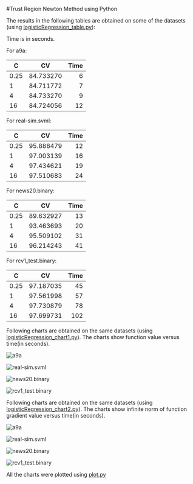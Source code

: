 #Trust Region Newton Method using Python

The results in the following tables are obtained on some of the datasets (using [logisticRegression_table.py](logisticRegression_table.py)):

Time is in seconds.

For a9a:

| C             | CV            | Time  |
| ------------- |:-------------:| -----:|
| 0.25          | 84.733270     |   6   |
| 1             | 84.711772     |   7   |
| 4             | 84.733270     |   9   |
| 16            | 84.724056     |   12  |

For real-sim.svml:

| C             | CV            | Time  |
| ------------- |:-------------:| -----:|
| 0.25          | 95.888479     |   12  |
| 1             | 97.003139     |   16  |
| 4             | 97.434621     |   19  |
| 16            | 97.510683     |   24  |

For news20.binary:

| C             | CV            | Time  |
| ------------- |:-------------:| -----:|
| 0.25          | 89.632927     |   13  |
| 1             | 93.463693     |   20  |
| 4             | 95.509102     |   31  |
| 16            | 96.214243     |   41  |

For rcv1_test.binary:

| C             | CV            | Time  |
| ------------- |:-------------:| -----:|
| 0.25          | 97.187035     |   45  |
| 1             | 97.561998     |   57  |
| 4             | 97.730879     |   78  |
| 16            | 97.699731     |   102 |

Following charts are obtained on the same datasets (using [logisticRegression_chart1.py](logisticRegression_chart1.py)). The charts show function value versus time(in seconds).

![a9a](chart1_a9a.jpg)

![real-sim.svml](chart1_real-sim.svml.jpg)

![news20.binary](chart1_news20.binary.jpg)

![rcv1_test.binary](chart1_rcv1_test.binary.jpg)

Following charts are obtained on the same datasets (using [logisticRegression_chart2.py](logisticRegression_chart2.py)). The charts show infinite norm of function gradient value versus time(in seconds).

![a9a](chart2_a9a.jpg)

![real-sim.svml](chart2_real-sim.svml.jpg)

![news20.binary](chart2_news20.binary.jpg)

![rcv1_test.binary](chart2_rcv1_test.binary.jpg)

All the charts were plotted using [plot.py](plot.py)
